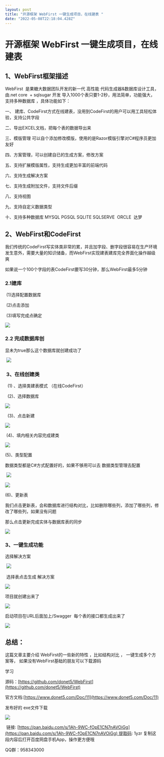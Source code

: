 ```yaml
---
layout: post
title: "开源框架 WebFirst 一键生成项目，在线建表 "
date: "2022-05-08T22:18:04.428Z"
---
```

开源框架 WebFirst 一键生成项目，在线建表
=========================

1、WebFirst框架描述
--------------

WebFirst  是果糖大数据团队开发的新一代 高性能 代码生成器&数据库设计工具，由.net core  + sqlsugar 开发 导入1000个表只要1-2秒，用法简单，功能强大，支持多种数据库 ，具体功能如下：

一、 建库、CodeFirst方式在线建表，没用到CodeFirst的用户可以用工具轻松体验，支持公共字段

二、导出EXCEL文档，把每个表的数据导出来

三、模版管理 可以自个添加修改模版，使用的是Razor模版引擎对C#程序员更加友好

四、方案管理，可以创建自已的生成方案，修改方案

五、支持扩展模版属性，支持生成更加丰富的前端代码

六、支持生成解决方案

七、支持生成附加文件，支持文件后缀

八、支持视图

九、支持自定义数据类型

十、支持多种数据库 MYSQL PGSQL SQLITE SQLSERVE  ORCLE  达梦 

2、WebFirst和CodeFirst
--------------------

我们传统的CodeFirst写实体类非常的累，并且加字段、删字段很容易在生产环境发生意外，需要大量的知识储备，而WebFirst实现建表建库完全界面化操作越级爽

如果说一个100个字段的表CodeFirst要写30分钟，那么WebFirst最多5分钟

### 2.1建库

 (1)选择配置数据库

 (2)点击添加

 (3)填写完成点确定

![](https://img2022.cnblogs.com/blog/746906/202205/746906-20220508190315774-807943619.png)

### 2.2 完成数据库创

显未为true那么这个数据库就创建成功了

 ![](https://img2022.cnblogs.com/blog/746906/202205/746906-20220508190721962-895115391.png)

###  3、在线创建类

  (1) 、选择类建表模式 （在线CodeFirst）

  (2)、选择数据库

![](https://img2022.cnblogs.com/blog/746906/202205/746906-20220508192854567-1078210969.png)

  (3)、点击新建

![](https://img2022.cnblogs.com/blog/746906/202205/746906-20220508192650214-1947156567.png)

 (4)、填内相关内容完成建类

![](https://img2022.cnblogs.com/blog/746906/202205/746906-20220508193018325-1879988973.png)

(5)、类型配置 

数据类型都是C#方式配置好的，如果不够用可以去 数据类型管理去配置

 ![](https://img2022.cnblogs.com/blog/746906/202205/746906-20220508193153897-55929251.png)

![](https://img2022.cnblogs.com/blog/746906/202205/746906-20220508193344424-232753322.png)

(6)、更新表

我们点击更新表，会和数据库进行结构对比，比如删除哪些列，添加了哪些列，修改了哪些列，如果没有问题

那么点击更新完成实体与数据库表的同步

![](https://img2022.cnblogs.com/blog/746906/202205/746906-20220508193655531-269688460.png)

### 3、一键生成功能

选择解决方案

 ![](https://img2022.cnblogs.com/blog/746906/202205/746906-20220508194024983-88475619.png)

 选择表点击生成 解决方案

![](https://img2022.cnblogs.com/blog/746906/202205/746906-20220508194346189-1495689586.png)

项目就创建出来了

![](https://img2022.cnblogs.com/blog/746906/202205/746906-20220508194435798-1671966008.png)

启动项目在URL后面加上/Swagger  每个表的接口都生成出来了

![](https://img2022.cnblogs.com/blog/746906/202205/746906-20220508194941373-1869588328.png)

总结：
---

这篇文章主要介绍 WebFirst的一些新的特性 ，比如结构对比 ， 一键生成多个方案等， 如果没有WebFirst基础的朋友可以下载源码

学习

源码：[https://github.com/donet5/WebFirst](https://github.com/donet5/WebFirst)

官方文档:[https://www.donet5.com/Doc/11](https://www.donet5.com/Doc/11)

发布好的 exe文件下载

![](https://img2022.cnblogs.com/blog/746906/202205/746906-20220508204029788-109282188.png)

 链接: [https://pan.baidu.com/s/1Ah-9WC-fOpE1CN7nAVOiGg](https://pan.baidu.com/s/1Ah-9WC-fOpE1CN7nAVOiGg) 提取码: 1yzr 复制这段内容后打开百度网盘手机App，操作更方便哦 

QQ群：958343000
